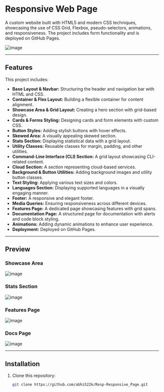 # Responsive Web Page  

A custom website built with HTML5 and modern CSS techniques, showcasing the use of CSS Grid, Flexbox, pseudo-selectors, animations, and responsiveness. The project includes form functionality and is deployed on GitHub Pages.  

![image](https://github.com/user-attachments/assets/e48336cc-d925-4e8e-acd7-9df047c8c340)

---

## Features  
This project includes:  
- **Base Layout & Navbar:** Structuring the header and navigation bar with HTML and CSS.  
- **Container & Flex Layout:** Building a flexible container for content alignment.  
- **Showcase Area & Grid Layout:** Creating a hero section with grid-based design.  
- **Cards & Forms Styling:** Designing cards and form elements with custom CSS.  
- **Button Styles:** Adding stylish buttons with hover effects.  
- **Skewed Area:** A visually appealing skewed section.  
- **Stats Section:** Displaying statistical data with a grid layout.  
- **Utility Classes:** Reusable classes for margin, padding, and other utilities.  
- **Command-Line Interface (CLI) Section:** A grid layout showcasing CLI-related content.  
- **Cloud Section:** A section representing cloud-based services.  
- **Background & Button Utilities:** Adding background images and utility button classes.  
- **Text Styling:** Applying various text sizes and colors.  
- **Languages Section:** Displaying supported languages in a visually engaging manner.  
- **Footer:** A responsive and elegant footer.  
- **Media Queries:** Ensuring responsiveness across different devices.  
- **Features Page:** A dedicated page showcasing features with grid spans.  
- **Documentation Page:** A structured page for documentation with alerts and code block styling.  
- **Animations:** Adding dynamic animations to enhance user experience.  
- **Deployment:** Deployed on GitHub Pages.  

---

## Preview  

### Showcase Area  
![image](https://github.com/user-attachments/assets/e48336cc-d925-4e8e-acd7-9df047c8c340)

### Stats Section  
![image](https://github.com/user-attachments/assets/d80f7519-7f87-4efa-bbb4-cdd9fb23cbcc)

### Features Page  
![image](https://github.com/user-attachments/assets/4ec84c26-1cf3-447c-8d11-8b5a4ecc5678)

### Docs Page  
![image](https://github.com/user-attachments/assets/3af83ac3-ea31-4ae8-9893-13822e5b3803)

---

## Installation  

1. Clone this repository:  
   ```bash
   git clone https://github.com/abhi522k/Resp-Responsive_Page.git
